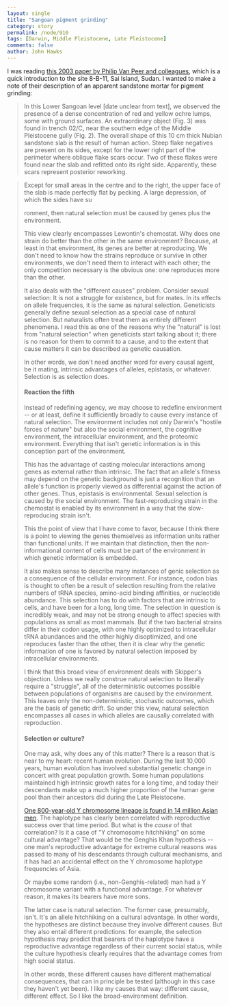 ```yaml
---
layout: single 
title: "Sangoan pigment grinding" 
category: story
permalink: /node/910
tags: [Darwin, Middle Pleistocene, Late Pleistocene] 
comments: false 
author: John Hawks 
---
```



<p>
I was reading <a href="http://dx.doi.org/10.1016/S0047-2484(03)00103-9">this 2003 paper by Philip Van Peer and colleagues</a>, which is a quick introduction to the site 8-B-11, Sai Island, Sudan. I wanted to make a note of their description of an apparent sandstone mortar for pigment grinding: 
</p>

<blockquote>In this Lower Sangoan level [date unclear from text], we observed the presence of a dense concentration of red and yellow ochre lumps, some with ground surfaces. An extraordinary object (Fig. 3) was found in trench 02/C, near the southern edge of the Middle Pleistocene gully (Fig. 2). The overall shape of this 10 cm thick Nubian sandstone slab is the result of human action. Steep flake negatives are present on its sides, except for the lower right part of the perimeter where oblique flake scars occur. Two of these flakes were found near the slab and refitted onto its right side. Apparently, these scars represent posterior reworking. </blockquote>

<blockquote>Except for small areas in the centre and to the right, the upper face of the slab is made perfectly flat by pecking. A large depression, of which the sides have su






















































































































































































































































































































































































































































































































































































































































































































































































































































































































































































































































































































































































































































































































































































































































































































































































































































































































































































































































































































































































































































































































































































































































































































































































































































































































































































































































































































































































































































































































































































































































































































































































































































































































































































































































































































































































































































































































































































































































































































































































































































































































































































































































































































































































































































































































































































































































































































































































































































































































































































































































































































































































































































































































































































































































































































































































































































































































































































































































































































































































































































































































































































































































































































































































































































































































































































































































































































































































































































































































































































































































































































































































































































































































































































































































































































































































































































































































































































































































































































































































































































































































































































































































































































































































































































































































































































































































































































































































































































































































































































































































































































































































































































































































































































































































































































































































































































































































































































































































































































































































































































































































































































































































































































































































































































































































































































































































































































































































































































































































































































































































































































































































































































































































































































































































































































































































































































































































































































































































































































































































































































































































































































































































































































































































































































































































































































































































































































































































































































































































































































































































































































































































































































































































































































































































































































































































































































































































































































































































































































































































































































































































































































































































































































































































































































































































































































































































































































































































































































































































































































































































































































































































































































































































































































































































































































































































































































































































































































































































































































































































































































































































































































































































































































































































































































































































































































































































































































































































































































































































































































































































































































































































































































































































































































































































































































































































































































































































































































































































































































































































































































































































































































































































































































































































































































































































































































































































































































































































































































































































































































































































































































































































































































































































































































































































































































































































































































































































































































































































































































































































































































































































































































































































































































































































































































































































































































































































































































































































































































































































































































































































































































































































































































































































































































































































































































































































































































































































































































































































































































































































































































































































































































































































































































































































































































































































































































































































































































































































































































































































































































































































































































































































































































































































































































































































































































































































































































































































































































































































































































































































































































































































































































































































































































































































































































































































































































































































































































































































































































































































































































































































































































































































































































































































































































































































































































































































































































































































































































































































































































































































































































































































































































































































































































































































































































































































































































































































































































































































































































































































































































































































































































































































































































































































































































































































































































































































































































































































































































































































































































































































































































































































































































































































































































































































































































































































































































































































































































































































































































































































































































































































































































































































































































































































































































































































































































































































































































































































































































































































































































































































































































































































































































































































































































































































































































































































































































































































































































































































































































































































































































































































































































































































































































































































































































































































































































































































































































































































































































































































































































































































































































































































































































































































































































































































































































































































































































































































































































































































































































































































































































































































































































































































































































































































































































































































































































































































































































































































































































































































































































































































































































































































































































































































































































































































































































































































































































































































































































































































































































































































































































































































































































































































































































































































































































































































































































































































































































































































































































































































































































































































































































































































































































































































































































































































































































































































































































































































































































































































































































































































































































































































































































































































































































































































































































































































































































































































































































































































































































































































































































































































































































































































































































































































































































































































































































































































































































































































































































































































































































































































































































































































































































































































































































































































































































































































































































































































































































































































































































































































































































































































































































































































































































































































































































































































































































































































































































































































































































































































































































































































































































































































































































































































































































































































































































































































































































































































































































































































































































































































































































































































































































































































































































































































































































































































































































































































































































































































































































































































































































































































































































































































































































































































































































































































































































































































































































































































































































































































































































































































































































































































































































































































































































































































































































































































































































































































































































































































































































































































































































































































































































































































































































































































































































































































































































































































































































































































































































































































































































































































































































































































































































































































































































































































































































































































































































































































































































































































































































































































































































































































































































































































































































































































































































































































































































































































































































































































































































































































































































































































































































































































































































































































































































































































































































































































































































































































































































































































































































































































































































































































































































































































































































































































































































































































































































































































































































































































































































































































































































































































































































































































































































































































































































































































































































































































































































































































































































































































































































































































































































































































































































































































ronment, then natural selection must be caused by genes plus the environment. 
</p>

<p>
This view clearly encompasses Lewontin's chemostat. Why does one strain do better than the other in the same environment? Because, at least in that environment, its genes are better at reproducing. We don't need to know how the strains reproduce or survive in other environments, we don't need them to interact with each other; the only competition necessary is the obvious one: one reproduces more than the other. 
</p>

<p>
It also deals with the "different causes" problem. Consider sexual selection: It is not a struggle for existence, but for mates. In its effects on allele frequencies, it is the same as natural selection. Geneticists generally define sexual selection as a special case of natural selection. But naturalists often treat them as entirely different phenomena. I read this as one of the reasons why the "natural" is lost from "natural selection" when geneticists start talking about it; there is no reason for them to commit to a cause, and to the extent that cause matters it can be described as genetic causation. 
</p>

<p>
In other words, we don't need another word for every causal agent, be it mating, intrinsic advantages of alleles, epistasis, or whatever. Selection is as selection does. 
</p>

<h4>Reaction the fifth</h4>

<p>
Instead of redefining agency, we may choose to redefine environment -- or at least, define it sufficiently broadly to cause every instance of natural selection. The environment includes not only Darwin's "hostile forces of nature" but also the social environment, the cognitive environment, the intracellular environment, and the proteomic environment. Everything that isn't genetic information is in this conception part of the environment. 
</p>

<p>
This has the advantage of casting molecular interactions among genes as external rather than intrinsic. The fact that an allele's fitness may depend on the genetic background is just a recognition that an allele's function is properly viewed as differential against the action of other genes. Thus, epistasis is environmental. Sexual selection is caused by the social environment. The fast-reproducing strain in the chemostat is enabled by its environment in a way that the slow-reproducing strain isn't. 
</p>

<p>
This the point of view that I have come to favor, because I think there is a point to viewing the genes themselves as information units rather than functional units. If we maintain that distinction, then the non-informational content of cells must be part of the environment in which genetic information is embedded. 
</p>

<p>
It also makes sense to describe many instances of genic selection as a consequence of the cellular environment. For instance, codon bias is thought to often be a result of selection resulting from the relative numbers of tRNA species, amino-acid binding affinities, or nucleotide abundance. This selection has to do with factors that are intrinsic to cells, and have been for a long, long time. The selection in question is incredibly weak, and may not be strong enough to affect species with populations as small as most mammals. But if the two bacterial strains differ in their codon usage, with one highly optimized to intracellular tRNA abundances and the other highly disoptimized, and one reproduces faster than the other, then it is clear why the genetic information of one is favored by natural selection imposed by intracellular environments. 
</p>

<p>
I think that this broad view of environment deals with Skipper's objection. Unless we really construe natural selection to literally require a "struggle", all of the deterministic outcomes possible between populations of organisms are caused by the environment. This leaves only the non-deterministic, stochastic outcomes, which are the basis of genetic drift. So under this view, natural selection encompasses all cases in which alleles are causally correlated with reproduction. 
</p>

<h4>Selection or culture?</h4>

<p>
One may ask, why does any of this matter? There is a reason that is near to my heart: recent human evolution. During the last 10,000 years, human evolution has involved substantial genetic change in concert with great population growth. Some human populations maintained high intrinsic growth rates for a long time, and today their descendants make up a much higher proportion of the human gene pool than their ancestors did during the Late Pleistocene. 
</p>

<p>
<a href="http://johnhawks.net/weblog/reviews/genetics/china/y_chromosome_founder_selection_2005.html">One 800-year-old Y chromosome lineage is found in 14 million Asian men</a>. The haplotype has clearly been correlated with reproductive success over that time period. But what is the <i>cause</i> of that correlation? Is it a case of "Y chromosome hitchhiking" on some cultural advantage? That would be the Genghis Khan hypothesis -- one man's reproductive advantage for extreme cultural reasons was passed to many of his descendants through cultural mechanisms, and it has had an accidental effect on the Y chromosome haplotype frequencies of Asia. 
</p>

<p>
Or maybe some random (i.e., non-Genghis-related) man had a Y chromosome variant with a functional advantage. For whatever reason, it makes its bearers have more sons. 
</p>

<p>
The latter case is natural selection. The former case, presumably, isn't. It's an allele hitchhiking on a cultural advantage. In other words, the hypotheses are distinct because they involve different causes. But they also entail different predictions: for example, the selection hypothesis may predict that bearers of the haplotype have a reproductive advantage regardless of their current social status, while the culture hypothesis clearly requires that the advantage comes from high social status. 
</p>

<p>
In other words, these different causes have different mathematical consequences, that can in principle be tested (although in this case they haven't yet been). I like my causes that way: different cause, different effect. So I like the broad-environment definition. 
</p>


